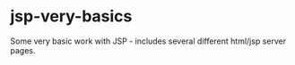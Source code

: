 # jsp-very-basics

Some very basic work with JSP - includes several different html/jsp server pages.
